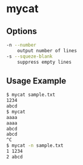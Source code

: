 # mycat

## Options
```sh
-n --number
    output number of lines
-s --squeze-blank
    suppress empty lines
```

## Usage Example
```sh
$ mycat sample.txt
1234
abcd
$ mycat
aaaa
aaaa
abcd
abcd
^C
$ mycat -n sample.txt
1 1234
2 abcd
```

